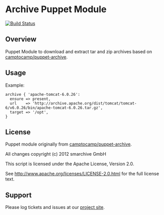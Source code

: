 Archive Puppet Module
====================

[![Build Status](https://secure.travis-ci.org/smarchive/puppet-archive.png)](http://travis-ci.org/smarchive/puppet-archive)

Overview
--------

Puppet Module to download and extract tar and zip archives based on [camptocamp/puppet-archive](https://github.com/camptocamp/puppet-archive).

Usage
-----

Example:

    archive { 'apache-tomcat-6.0.26':
      ensure => present,
      url    => 'http://archive.apache.org/dist/tomcat/tomcat-6/v6.0.26/bin/apache-tomcat-6.0.26.tar.gz',
      target => '/opt',
    }

License
-------

Puppet module originally from [camptocamp/puppet-archive](https://github.com/camptocamp/puppet-archive).

All changes copyright (c) 2012 smarchive GmbH

This script is licensed under the Apache License, Version 2.0.

See http://www.apache.org/licenses/LICENSE-2.0.html for the full license text.


Support
-------

Please log tickets and issues at our [project site](https://github.com/smarchive/puppet-archive/issues).

